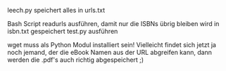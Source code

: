 leech.py speichert alles in urls.txt

Bash Script readurls ausführen, damit nur die ISBNs übrig bleiben
wird in isbn.txt gespeichert
test.py ausführen

wget muss als Python Modul installiert sein!
Vielleicht findet sich jetzt ja noch jemand, der die eBook Namen aus der URL abgreifen kann, dann werden die .pdf's auch richtig abgespeichert ;)

